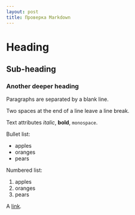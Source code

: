 ```yaml
---
layout: post
title: Проверка Markdown
---
```


Heading
=======

Sub-heading
-----------

### Another deeper heading

Paragraphs are separated
by a blank line.

Two spaces at the end of a line leave a
line break.

Text attributes _italic_,
**bold**, `monospace`.

Bullet list:

  * apples
  * oranges
  * pears

Numbered list:

  1. apples
  2. oranges
  3. pears

A [link](http://example.com).